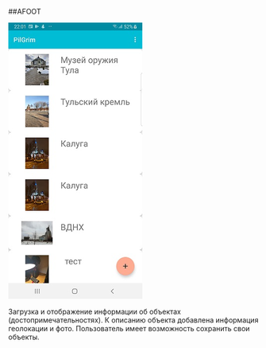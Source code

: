 ##AFOOT

![Alt-текст](pilgrim.jpg "Вид приложения")

Загрузка и отображение информации об объектах (достопримечательностях). К описанию объекта добавлена информация геолокации и фото. Пользователь имеет возможность сохранить свои объекты.
